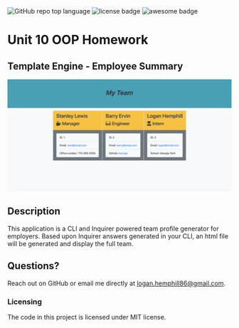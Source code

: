 <img alt="GitHub repo top language" src="https://img.shields.io/github/languages/top/86Hemphill/hw-week10">
<img alt="license badge" src="https://img.shields.io/github/license/Naereen/StrapDown.js.svg">
<img alt="awesome badge" src="https://img.shields.io/badge/badges-awesome-green.svg">

# Unit 10 OOP Homework 

## Template Engine - Employee Summary

<img alt="Profile Page Example" src="Assets/Screen Shot 2020-05-08 at 5.53.25 PM.png">

## Description
This application is a CLI and Inquirer powered team profile generator for employers. Based upon Inquirer answers generated in your CLI, an html file will be generated and display the full team.

## Questions?
Reach out on GitHub or email me directly at logan.hemphill86@gmail.com.

### Licensing
The code in this project is licensed under MIT license.
